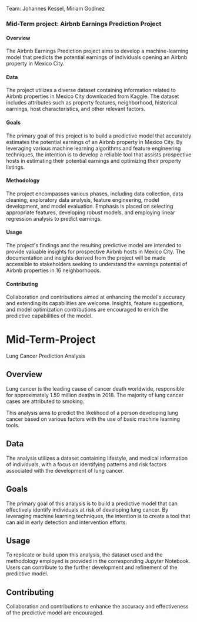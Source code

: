 Team: Johannes Kessel, Miriam Godinez

### Mid-Term project:  Airbnb Earnings Prediction Project

#### Overview
The Airbnb Earnings Prediction project aims to develop a machine-learning model that predicts the potential earnings of individuals opening an Airbnb property in Mexico City.

#### Data
The project utilizes a diverse dataset containing information related to Airbnb properties in Mexico City downloaded from Kaggle. The dataset includes attributes such as property features, neighborhood, historical earnings, host characteristics, and other relevant factors.

#### Goals
The primary goal of this project is to build a predictive model that accurately estimates the potential earnings of an Airbnb property in Mexico City. By leveraging various machine learning algorithms and feature engineering techniques, the intention is to develop a reliable tool that assists prospective hosts in estimating their potential earnings and optimizing their property listings.

#### Methodology
The project encompasses various phases, including data collection, data cleaning, exploratory data analysis, feature engineering, model development, and model evaluation. Emphasis is placed on selecting appropriate features, developing robust models, and employing linear regression analysis to predict earnings.

#### Usage
The project's findings and the resulting predictive model are intended to provide valuable insights for prospective Airbnb hosts in Mexico City. The documentation and insights derived from the project will be made accessible to stakeholders seeking to understand the earnings potential of Airbnb properties in 16 neighborhoods.

#### Contributing
Collaboration and contributions aimed at enhancing the model's accuracy and extending its capabilities are welcome. Insights, feature suggestions, and model optimization contributions are encouraged to enrich the predictive capabilities of the model.



# Mid-Term-Project
Lung Cancer Prediction Analysis

## Overview

Lung cancer is the leading cause of cancer death worldwide, responsible for approximately 1.59 million deaths in 2018. The majority of lung cancer cases are attributed to smoking.

This analysis aims to predict the likelihood of a person developing lung cancer based on various factors with the use of basic machine learning tools.

## Data

The analysis utilizes a dataset containing lifestyle, and medical information of individuals, with a focus on identifying patterns and risk factors associated with the development of lung cancer.

## Goals

The primary goal of this analysis is to build a predictive model that can effectively identify individuals at risk of developing lung cancer. By leveraging machine learning techniques, the intention is to create a tool that can aid in early detection and intervention efforts.

## Usage

To replicate or build upon this analysis, the dataset used and the methodology employed is provided in the corresponding Jupyter Notebook. Users can contribute to the further development and refinement of the predictive model.

## Contributing

Collaboration and contributions to enhance the accuracy and effectiveness of the predictive model are encouraged. 
